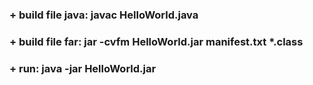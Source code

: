 <h3>+ build file java: javac HelloWorld.java</h3> 
<h3>+ build file far: jar -cvfm HelloWorld.jar manifest.txt *.class</h3>
<h3>+ run: java -jar HelloWorld.jar</h3>
